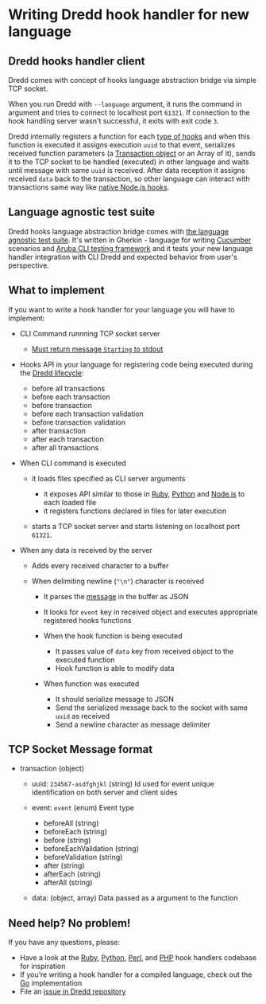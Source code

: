 # Writing Dredd hook handler for new language

## Dredd hooks handler client

Dredd comes with concept of hooks language abstraction bridge via simple TCP socket.

When you run Dredd with `--language` argument, it runs the command in argument and tries to connect to localhost port `61321`. If connection to the hook handling server wasn't successful, it exits with exit code `3`.

Dredd internally registers a function for each [type of hooks](hooks.md#types-of-hooks) and when this function is executed it assigns execution `uuid` to that event, serializes received function parameters (a [Transaction object](hooks.md#transaction-object-structure) or an Array of it), sends it to the TCP socket to be handled (executed) in other language and waits until message with same `uuid` is received. After data reception it assigns received `data` back to the transaction, so other language can interact with transactions same way like [native Node.js hooks](hooks-nodejs.md).

## Language agnostic test suite

Dredd hooks language abstraction bridge comes with [the language agnostic test suite](https://github.com/apiaryio/dredd-hooks-template). It's written in Gherkin - language for writing [Cucumber](https://github.com/cucumber/cucumber/wiki/A-Table-Of-Content) scenarios and [Aruba CLI testing framework](https://github.com/cucumber/aruba) and it tests your new language handler integration with CLI Dredd and expected behavior from user's perspective.

## What to implement

If you want to write a hook handler for your language you will have to implement:

- CLI Command runnning TCP socket server
  - [Must return message `Starting` to stdout](https://github.com/apiaryio/dredd-hooks-template/blob/master/features/tcp_server.feature#L5)

- Hooks API in your language for registering code being executed during the [Dredd lifecycle](usage.md#dredd-execution-lifecycle):
  - before all transactions
  - before each transaction
  - before transaction
  - before each transaction validation
  - before transaction validation
  - after transaction
  - after each transaction
  - after all transactions

- When CLI command is executed
  - it loads files specified as CLI server arguments
    - it exposes API similar to those in [Ruby](hooks-ruby.md), [Python](hooks-python.md) and [Node.js](hooks-nodejs.md) to each loaded file
    - it registers functions declared in files for later execution

  - starts a TCP socket server and starts listening on localhost port `61321`.

- When any data is received by the server
  - Adds every received character to a buffer

  - When delimiting newline (`"\n"`) character is received
    - It parses the [message](#tcp-socket-message-format) in the buffer as JSON
    - It looks for `event` key in received object and executes appropriate registered hooks functions

    - When the hook function is being executed
      - It passes value of `data` key from received object to the executed function
      - Hook function is able to modify data

    - When function was executed
      - It should serialize message to JSON
      - Send the serialized message back to the socket with same `uuid` as received
      - Send a newline character as message delimiter

## TCP Socket Message format

- transaction (object)
    - uuid: `234567-asdfghjkl` (string) Id used for event unique identification on both server and client sides

    - event: `event` (enum) Event type
      - beforeAll (string)
      - beforeEach (string)
      - before (string)
      - beforeEachValidation (string)
      - beforeValidation (string)
      - after (string)
      - afterEach (string)
      - afterAll (string)

    - data: (object, array) Data passed as a argument to the function

## Need help? No problem!

If you have any questions, please:

- Have a look at the [Ruby](https://github.com/apiaryio/dredd-hooks-ruby), [Python](https://github.com/apiaryio/dredd-hooks-python), [Perl](https://github.com/ungrim97/Dredd-Hooks), and [PHP](https://github.com/ddelnano/dredd-hooks-php) hook handlers codebase for inspiration
- If you’re writing a hook handler for a compiled language, check out the [Go](https://github.com/snikch/goodman) implementation
- File an [issue in Dredd repository](https://github.com/apiaryio/dredd/issues/new)
